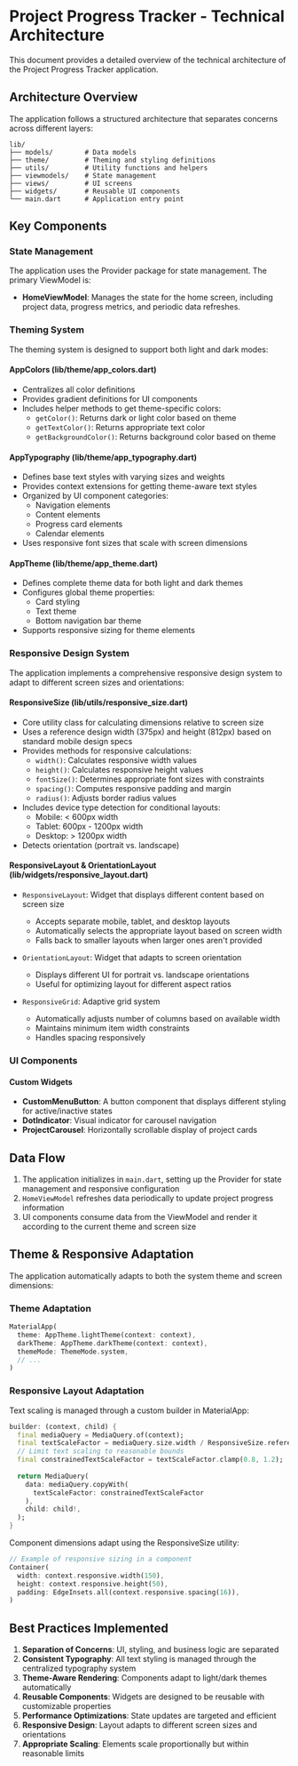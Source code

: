# Project Progress Tracker - Technical Architecture

This document provides a detailed overview of the technical architecture of the Project Progress Tracker application.

## Architecture Overview

The application follows a structured architecture that separates concerns across different layers:

```
lib/
├── models/        # Data models
├── theme/         # Theming and styling definitions
├── utils/         # Utility functions and helpers
├── viewmodels/    # State management
├── views/         # UI screens
├── widgets/       # Reusable UI components
└── main.dart      # Application entry point
```

## Key Components

### State Management

The application uses the Provider package for state management. The primary ViewModel is:

- **HomeViewModel**: Manages the state for the home screen, including project data, progress metrics, and periodic data refreshes.

### Theming System

The theming system is designed to support both light and dark modes:

#### AppColors (lib/theme/app_colors.dart)

- Centralizes all color definitions
- Provides gradient definitions for UI components
- Includes helper methods to get theme-specific colors:
  - `getColor()`: Returns dark or light color based on theme
  - `getTextColor()`: Returns appropriate text color
  - `getBackgroundColor()`: Returns background color based on theme

#### AppTypography (lib/theme/app_typography.dart)

- Defines base text styles with varying sizes and weights
- Provides context extensions for getting theme-aware text styles
- Organized by UI component categories:
  - Navigation elements
  - Content elements
  - Progress card elements
  - Calendar elements
- Uses responsive font sizes that scale with screen dimensions

#### AppTheme (lib/theme/app_theme.dart)

- Defines complete theme data for both light and dark themes
- Configures global theme properties:
  - Card styling
  - Text theme
  - Bottom navigation bar theme
- Supports responsive sizing for theme elements

### Responsive Design System

The application implements a comprehensive responsive design system to adapt to different screen sizes and orientations:

#### ResponsiveSize (lib/utils/responsive_size.dart)

- Core utility class for calculating dimensions relative to screen size
- Uses a reference design width (375px) and height (812px) based on standard mobile design specs
- Provides methods for responsive calculations:
  - `width()`: Calculates responsive width values
  - `height()`: Calculates responsive height values
  - `fontSize()`: Determines appropriate font sizes with constraints
  - `spacing()`: Computes responsive padding and margin
  - `radius()`: Adjusts border radius values
- Includes device type detection for conditional layouts:
  - Mobile: < 600px width
  - Tablet: 600px - 1200px width
  - Desktop: > 1200px width
- Detects orientation (portrait vs. landscape)

#### ResponsiveLayout & OrientationLayout (lib/widgets/responsive_layout.dart)

- `ResponsiveLayout`: Widget that displays different content based on screen size
  - Accepts separate mobile, tablet, and desktop layouts
  - Automatically selects the appropriate layout based on screen width
  - Falls back to smaller layouts when larger ones aren't provided

- `OrientationLayout`: Widget that adapts to screen orientation
  - Displays different UI for portrait vs. landscape orientations
  - Useful for optimizing layout for different aspect ratios

- `ResponsiveGrid`: Adaptive grid system
  - Automatically adjusts number of columns based on available width
  - Maintains minimum item width constraints 
  - Handles spacing responsively

### UI Components

#### Custom Widgets

- **CustomMenuButton**: A button component that displays different styling for active/inactive states
- **DotIndicator**: Visual indicator for carousel navigation
- **ProjectCarousel**: Horizontally scrollable display of project cards

## Data Flow

1. The application initializes in `main.dart`, setting up the Provider for state management and responsive configuration
2. `HomeViewModel` refreshes data periodically to update project progress information
3. UI components consume data from the ViewModel and render it according to the current theme and screen size

## Theme & Responsive Adaptation

The application automatically adapts to both the system theme and screen dimensions:

### Theme Adaptation

```dart
MaterialApp(
  theme: AppTheme.lightTheme(context: context),
  darkTheme: AppTheme.darkTheme(context: context),
  themeMode: ThemeMode.system,
  // ...
)
```

### Responsive Layout Adaptation

Text scaling is managed through a custom builder in MaterialApp:

```dart
builder: (context, child) {
  final mediaQuery = MediaQuery.of(context);
  final textScaleFactor = mediaQuery.size.width / ResponsiveSize.referenceWidth;
  // Limit text scaling to reasonable bounds
  final constrainedTextScaleFactor = textScaleFactor.clamp(0.8, 1.2);
  
  return MediaQuery(
    data: mediaQuery.copyWith(
      textScaleFactor: constrainedTextScaleFactor
    ),
    child: child!,
  );
}
```

Component dimensions adapt using the ResponsiveSize utility:

```dart
// Example of responsive sizing in a component
Container(
  width: context.responsive.width(150),
  height: context.responsive.height(50),
  padding: EdgeInsets.all(context.responsive.spacing(16)),
)
```

## Best Practices Implemented

1. **Separation of Concerns**: UI, styling, and business logic are separated
2. **Consistent Typography**: All text styling is managed through the centralized typography system
3. **Theme-Aware Rendering**: Components adapt to light/dark themes automatically
4. **Reusable Components**: Widgets are designed to be reusable with customizable properties
5. **Performance Optimizations**: State updates are targeted and efficient
6. **Responsive Design**: Layout adapts to different screen sizes and orientations
7. **Appropriate Scaling**: Elements scale proportionally but within reasonable limits 